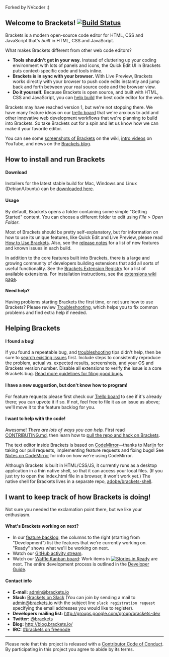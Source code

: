 
Forked by NVcoder :)


Welcome to Brackets! [![Build Status](https://travis-ci.org/adobe/brackets.svg?branch=master)](https://travis-ci.org/adobe/brackets)
-------------------

Brackets is a modern open-source code editor for HTML, CSS
and JavaScript that's *built* in HTML, CSS and JavaScript. 

What makes Brackets different from other web code editors?

* **Tools shouldn't get in your way.** Instead of cluttering up your coding
environment with lots of panels and icons, the Quick Edit UI in Brackets puts 
context-specific code and tools inline.
* **Brackets is in sync with your browser.** With Live Preview, Brackets
works directly with your browser to push code edits instantly and jump
back and forth between your real source code and the browser view.
* **Do it yourself.** Because Brackets is open source, and built with HTML, CSS
and JavaScript, you can [help build](https://github.com/adobe/brackets/blob/master/CONTRIBUTING.md) the best code editor for the web.

Brackets may have reached version 1, but we're not stopping there. We have many feature ideas on our
[trello board](http://bit.ly/BracketsTrelloBoard) that we're anxious to add and other
innovative web development workflows that we're planning to build into Brackets. 
So take Brackets out for a spin and let us know how we can make it your favorite editor. 

You can see some 
[screenshots of Brackets](https://github.com/adobe/brackets/wiki/Brackets-Screenshots)
on the wiki, [intro videos](http://www.youtube.com/user/CodeBrackets) on YouTube, and news on the [Brackets blog](http://blog.brackets.io/).

How to install and run Brackets
-------------------------------
#### Download

Installers for the latest stable build for Mac, Windows and Linux (Debian/Ubuntu) can be [downloaded here](http://brackets.io/).

#### Usage

By default, Brackets opens a folder containing some simple "Getting Started" content.
You can choose a different folder to edit using *File > Open Folder*.

Most of Brackets should be pretty self-explanatory, but for information on how
to use its unique features, like Quick Edit and Live Preview, please read
[How to Use Brackets](http://github.com/adobe/brackets/wiki/How-to-Use-Brackets). 
Also, see the [release notes](http://github.com/adobe/brackets/wiki/Release-Notes)
for a list of new features and known issues in each build.

In addition to the core features built into Brackets, there is a large and growing
community of developers building extensions that add all sorts of useful functionality.
See the [Brackets Extension Registry](https://registry.brackets.io/)
for a list of available extensions. For installation instructions,
see the [extensions wiki page](https://github.com/adobe/brackets/wiki/Brackets-Extensions).

#### Need help?

Having problems starting Brackets the first time, or not sure how to use Brackets?  Please 
review [Troubleshooting](https://github.com/adobe/brackets/wiki/Troubleshooting), which helps 
you to fix common problems and find extra help if needed.

Helping Brackets
----------------

#### I found a bug!

If you found a repeatable bug, and [troubleshooting](https://github.com/adobe/brackets/wiki/Troubleshooting) 
tips didn't help, then be sure to [search existing issues](https://github.com/adobe/brackets/issues) first.
Include steps to consistently reproduce the problem, actual vs. expected results, screenshots, and your OS and
Brackets version number. Disable all extensions to verify the issue is a core Brackets bug.
[Read more guidelines for filing good bugs.](https://github.com/adobe/brackets/wiki/How-to-Report-an-Issue)


#### I have a new suggestion, but don't know how to program!

For feature requests please first check our [Trello board](http://bit.ly/BracketsBacklog) to
see if it's already there; you can upvote it if so. If not, feel free to file it as an issue as above; we'll
move it to the feature backlog for you.


#### I want to help with the code!

Awesome! _There are lots of ways you can help._ First read 
[CONTRIBUTING.md](https://github.com/adobe/brackets/blob/master/CONTRIBUTING.md), 
then learn how to [pull the repo and hack on Brackets](https://github.com/adobe/brackets/wiki/How-to-Hack-on-Brackets).

The text editor inside Brackets is based on 
[CodeMirror](http://github.com/codemirror/CodeMirror)&mdash;thanks to Marijn for
taking our pull requests, implementing feature requests and fixing bugs! See 
[Notes on CodeMirror](https://github.com/adobe/brackets/wiki/Notes-on-CodeMirror)
for info on how we're using CodeMirror.

Although Brackets is built in HTML/CSS/JS, it currently runs as a desktop 
application in a thin native shell, so that it can access your local files.
(If you just try to open the index.html file in a browser, it won't work yet.)
The native shell for Brackets lives in a separate repo, 
[adobe/brackets-shell](https://github.com/adobe/brackets-shell/).


I want to keep track of how Brackets is doing!
----------------------------------------------

Not sure you needed the exclamation point there, but we like your enthusiasm.

#### What's Brackets working on next?

* In our [feature backlog](http://bit.ly/BracketsBacklog), the columns to the right
  (starting from "Development") list the features that we're currently working on.
  "Ready" shows what we'll be working on next.
* Watch our [GitHub activity stream](https://github.com/adobe/brackets/pulse).
* Watch our [Waffle Kanban board](https://waffle.io/adobe/brackets): Work items in [![Stories in Ready](https://badge.waffle.io/adobe/brackets.svg?label=ready&title=Ready)](http://waffle.io/adobe/brackets) are next. The entire development process is outlined in the [Developer Guide](https://github.com/adobe/brackets/wiki/Brackets-Developers-Guide).

#### Contact info

* **E-mail:** [admin@brackets.io](mailto:admin@brackets.io)
* **Slack:** [Brackets on Slack](https://brackets.slack.com) (You can join by sending a mail to [admin@brackets.io](mailto:admin@brackets.io) with the subject line `slack registration request` specifying the email addresses you would like to register).
* **Developers mailing list:** http://groups.google.com/group/brackets-dev
* **Twitter:** [@brackets](https://twitter.com/brackets)
* **Blog:** http://blog.brackets.io/
* **IRC:** [#brackets on freenode](http://webchat.freenode.net/?channels=brackets)

---

Please note that this project is released with a [Contributor Code of Conduct](https://github.com/adobe/brackets/blob/master/CODE_OF_CONDUCT.md). By participating in this project you agree to abide by its terms.
